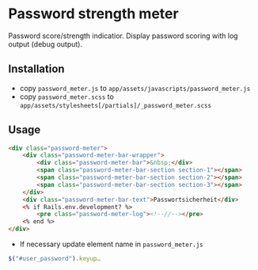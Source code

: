 # Password strength meter

Password score/strength indicatior. Display password scoring with log output (debug output).

## Installation

* copy `password_meter.js` to `app/assets/javascripts/password_meter.js`
* copy `password_meter.scss` to `app/assets/stylesheets[/partials]/_password_meter.scss`

## Usage

```html
<div class="password-meter">
	<div class="password-meter-bar-wrapper">
		<div class="password-meter-bar">&nbsp;</div>
		<span class="password-meter-bar-section section-1"></span>
		<span class="password-meter-bar-section section-2"></span>
		<span class="password-meter-bar-section section-3"></span>
	</div>
	<div class="password-meter-bar-text">Passwortsicherheit</div>
	<% if Rails.env.development? %>
		<pre class="password-meter-log"><!--//--></pre>
	<% end %>
</div>
```


* If necessary update element name in `password_meter.js`

```js
$("#user_password").keyup…
```
